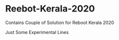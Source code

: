 # Reebot-Kerala-2020
Contains Couple of Solution for Reboot Kerala 2020

Just Some Experimental Lines

